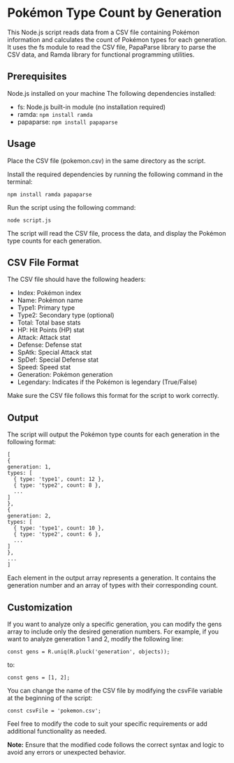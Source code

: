 # Pokémon Type Count by Generation

This Node.js script reads data from a CSV file containing Pokémon information and calculates the count of Pokémon types for each generation. It uses the fs module to read the CSV file, PapaParse library to parse the CSV data, and Ramda library for functional programming utilities.
## Prerequisites

Node.js installed on your machine
The following dependencies installed:
* fs: Node.js built-in module (no installation required)
* ramda: ` npm install ramda `
* papaparse: `npm install papaparse`

## Usage

Place the CSV file (pokemon.csv) in the same directory as the script.

Install the required dependencies by running the following command in the terminal:

`npm install ramda papaparse`

Run the script using the following command:

`node script.js`

The script will read the CSV file, process the data, and display the Pokémon type counts for each generation.

## CSV File Format

The CSV file should have the following headers:

* Index: Pokémon index
* Name: Pokémon name
* Type1: Primary type
* Type2: Secondary type (optional)
* Total: Total base stats
* HP: Hit Points (HP) stat
* Attack: Attack stat
* Defense: Defense stat
* SpAtk: Special Attack stat
* SpDef: Special Defense stat
* Speed: Speed stat
* Generation: Pokémon generation
* Legendary: Indicates if the Pokémon is legendary (True/False)

Make sure the CSV file follows this format for the script to work correctly.

## Output

The script will output the Pokémon type counts for each generation in the following format:

```
[
{
generation: 1,
types: [
  { type: 'type1', count: 12 },
  { type: 'type2', count: 8 },
  ...
]
},
{
generation: 2,
types: [
  { type: 'type1', count: 10 },
  { type: 'type2', count: 6 },
  ...
]
},
...
]
```

Each element in the output array represents a generation. It contains the generation number and an array of types with their corresponding count.

## Customization

If you want to analyze only a specific generation, you can modify the gens array to include only the desired generation numbers. For example, if you want to analyze generation 1 and 2, modify the following line:

`const gens = R.uniq(R.pluck('generation', objects));`

to:

`const gens = [1, 2];`

You can change the name of the CSV file by modifying the csvFile variable at the beginning of the script:

`const csvFile = 'pokemon.csv';`

Feel free to modify the code to suit your specific requirements or add additional functionality as needed.

**Note:** Ensure that the modified code follows the correct syntax and logic to avoid any errors or unexpected behavior.
